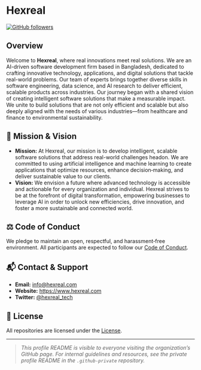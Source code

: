 # Hexreal

[![GitHub followers](https://img.shields.io/github/followers/hexreal?style=social)](https://github.com/hexreal?tab=followers)

## Overview

Welcome to **Hexreal**, where real innovations meet real solutions. We are an AI-driven software development firm based in Bangladesh, dedicated to crafting innovative technology, applications, and digital solutions that tackle real-world problems. Our team of experts brings together diverse skills in software engineering, data science, and AI research to deliver efficient, scalable products across industries. Our journey began with a shared vision of creating intelligent software solutions that make a measurable impact. We unite to build solutions that are not only efficient and scalable but also deeply aligned with the needs of various industries—from healthcare and finance to environmental sustainability.
## 🚀 Mission & Vision

- **Mission:** At Hexreal, our mission is to develop intelligent, scalable software solutions that address real-world challenges headon. We are committed to using artificial intelligence and machine learning to create applications that optimize resources, enhance decision‑making, and deliver sustainable value to our clients.
- **Vision:** We envision a future where advanced technology is accessible and actionable for every organization and individual. Hexreal strives to be at the forefront of digital transformation, empowering businesses to leverage AI in order to unlock new efficiencies, drive innovation, and foster a more sustainable and connected world.


## ⚖️ Code of Conduct

We pledge to maintain an open, respectful, and harassment‑free environment. All participants are expected to follow our [Code of Conduct](CODE_OF_CONDUCT.md).


## 📬 Contact & Support

- **Email:** info@hexreal.com
- **Website:** https://www.hexreal.com
- **Twitter:** [@hexreal_tech](https://x.com/hexreal_tech)

## 📝 License

All repositories are licensed under the [License](LICENSE).

---

> _This profile README is visible to everyone visiting the organization’s GitHub page. For internal guidelines and resources, see the private profile README in the `.github-private` repository._

